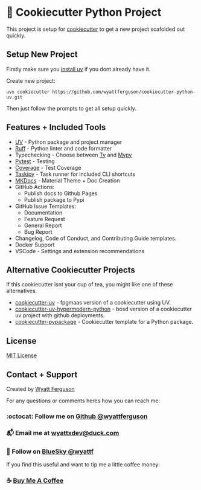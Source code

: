 # :snake: Cookiecutter Python Project

This project is setup for [cookiecutter](https://www.cookiecutter.io/) to get a new project scafolded out quickly.

## Setup New Project

Firstly make sure you [install uv](https://docs.astral.sh/uv/getting-started/installation/#installation-methods) if you dont already have it.

Create new project:

```
uvx cookiecutter https://github.com/wyattferguson/cookiecutter-python-uv.git
```

Then just follow the prompts to get all setup quickly.

## Features + Included Tools

- [UV](https://docs.astral.sh/uv/) - Python package and project manager
- [Ruff](https://docs.astral.sh/ruff/) - Python linter and code formatter
- Typechecking - Choose between [Ty](https://github.com/astral-sh/ty) and [Mypy](https://www.mypy-lang.org/)
- [Pytest](https://docs.pytest.org/en/stable/) - Testing
- [Coverage](https://coverage.readthedocs.io/en/7.6.12/) - Test Coverage
- [Taskipy](https://github.com/taskipy/taskipy) - Task runner for included CLI shortcuts
- [MKDocs](https://squidfunk.github.io/mkdocs-material/) - Material Theme + Doc Creation
- GitHub Actions:
  - Publish docs to Github Pages
  - Publish package to Pypi
- GitHub Issue Templates:
  - Documentation
  - Feature Request
  - General Report
  - Bug Report
- Changelog, Code of Conduct, and Contributing Guide templates.
- Docker Support
- VSCode - Settings and extension recommendations

## Alternative Cookiecutter Projects

If this cookiecutter isnt your cup of tea, you might like one of these alternatives.

- [cookiecutter-uv](https://github.com/fpgmaas/cookiecutter-uv) - fpgmaas version of a cookiecutter using UV.
- [cookiecutter-uv-hypermodern-python](https://github.com/bosd/cookiecutter-uv-hypermodern-python) - bosd version of a cookiecutter uv project with github deployments.
- [cookiecutter-pypackage](https://github.com/audreyfeldroy/cookiecutter-pypackage) - Cookiecutter template for a Python package.

## License

[MIT License](https://github.com/wyattferguson/cookiecutter-project/blob/main/LICENSE)

## Contact + Support

Created by [Wyatt Ferguson](https://github.com/wyattferguson)

For any questions or comments heres how you can reach me:

### :octocat: Follow me on [Github @wyattferguson](https://github.com/wyattferguson)

### :mailbox_with_mail: Email me at [wyattxdev@duck.com](wyattxdev@duck.com)

### :tropical_drink: Follow on [BlueSky @wyattf](https://wyattf.bsky.social)

If you find this useful and want to tip me a little coffee money:

### :coffee: [Buy Me A Coffee](https://www.buymeacoffee.com/wyattferguson)
